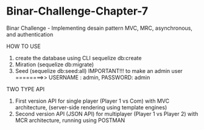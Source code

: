 # Binar-Challenge-Chapter-7
Binar Challenge - Implementing desain pattern MVC, MRC, asynchronous, and authentication

HOW TO USE
1. create the database using CLI sequelize db:create
2. Miration (sequelize db:migrate)
3. Seed (sequelize db:seed:all) IMPORTANT!!! to make an admin user ========>> USERNAME : admin, PASSWORD: admin

TWO TYPE API
1. First version API for single player (Player 1 vs Com) with MVC architecture, (server-side rendering using template engines)
2. Second version API (JSON API) for multiplayer (Player 1 vs Player 2) with MCR architecture, running using POSTMAN 
